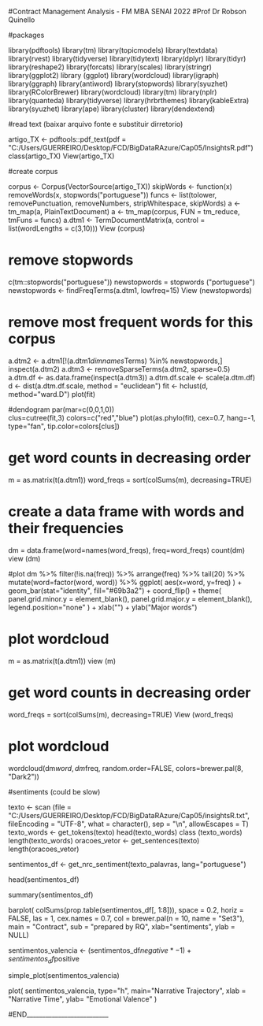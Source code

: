 #Contract Management Analysis - FM MBA SENAI 2022
#Prof Dr Robson Quinello

#packages

library(pdftools)
library(tm) 
library(topicmodels)
library(textdata)
library(rvest)
library(tidyverse)
library(tidytext)
library(dplyr)
library(tidyr)
library(reshape2)
library(forcats)
library(scales)
library(stringr)
library(ggplot2)
library (ggplot)
library(wordcloud)
library(igraph)
library(ggraph)
library(antiword)
library(stopwords)
library(syuzhet) 
library(RColorBrewer)
library(wordcloud)
library(tm)
library(nplr)
library(quanteda)
library(tidyverse)
library(hrbrthemes)
library(kableExtra)
library(syuzhet)
library(ape)
library(cluster) 
library(dendextend)

#read text (baixar arquivo fonte e substituir dirretorio)

artigo_TX <- pdftools::pdf_text(pdf = "C:/Users/GUERREIRO/Desktop/FCD/BigDataRAzure/Cap05/InsightsR.pdf")
class(artigo_TX)
View(artigo_TX)

#create corpus

corpus <- Corpus(VectorSource(artigo_TX))
skipWords <- function(x) removeWords(x, stopwords("portuguese"))
funcs <- list(tolower, removePunctuation, removeNumbers, stripWhitespace, skipWords)
a <- tm_map(a, PlainTextDocument)
a <- tm_map(corpus, FUN = tm_reduce, tmFuns = funcs)
a.dtm1 <- TermDocumentMatrix(a, control = list(wordLengths = c(3,10))) 
View (corpus)

# remove stopwords
c(tm::stopwords("portuguese"))
newstopwords = stopwords ("portuguese")
newstopwords <- findFreqTerms(a.dtm1, lowfreq=15) 
View (newstopwords)


# remove most frequent words for this corpus
a.dtm2 <- a.dtm1[!(a.dtm1$dimnames$Terms) %in% newstopwords,] 
inspect(a.dtm2)
a.dtm3 <- removeSparseTerms(a.dtm2, sparse=0.5)
a.dtm.df <- as.data.frame(inspect(a.dtm3))
a.dtm.df.scale <- scale(a.dtm.df)
d <- dist(a.dtm.df.scale, method = "euclidean") 
fit <- hclust(d, method="ward.D")
plot(fit)

#dendogram
par(mar=c(0,0,1,0))   
clus=cutree(fit,3)
colors=c("red","blue")
plot(as.phylo(fit), 
     cex=0.7,
     hang=-1, 
     type="fan", 
     tip.color=colors[clus])

# get word counts in decreasing order
m = as.matrix(t(a.dtm1))
word_freqs = sort(colSums(m), decreasing=TRUE) 

# create a data frame with words and their frequencies
dm = data.frame(word=names(word_freqs), freq=word_freqs)
count(dm)
view (dm)

#plot
dm %>%
  filter(!is.na(freq)) %>%
  arrange(freq) %>%
  tail(20) %>%
  mutate(word=factor(word, word)) %>%
  ggplot( aes(x=word, y=freq) ) +
  geom_bar(stat="identity", fill="#69b3a2") +
  coord_flip() +
  theme(
    panel.grid.minor.y = element_blank(),
    panel.grid.major.y = element_blank(),
    legend.position="none"
  ) +
  xlab("") +
  ylab("Major words")

# plot wordcloud
m = as.matrix(t(a.dtm1))
view (m)

# get word counts in decreasing order
word_freqs = sort(colSums(m), decreasing=TRUE) 
View (word_freqs)

# plot wordcloud
wordcloud(dm$word, dm$freq, random.order=FALSE, colors=brewer.pal(8, "Dark2"))

#sentiments (could be slow)

texto <- scan (file = "C:/Users/GUERREIRO/Desktop/FCD/BigDataRAzure/Cap05/insightsR.txt", fileEncoding = "UTF-8", what = character(), sep = "\n", allowEscapes = T)
texto_words <- get_tokens(texto)
head(texto_words)
class (texto_words)
length(texto_words)
oracoes_vetor <- get_sentences(texto)
length(oracoes_vetor)

sentimentos_df <- get_nrc_sentiment(texto_palavras, lang="portuguese")

head(sentimentos_df)

summary(sentimentos_df)

barplot(
  colSums(prop.table(sentimentos_df[, 1:8])),
  space = 0.2,
  horiz = FALSE,
  las = 1,
  cex.names = 0.7,
  col = brewer.pal(n = 10, name = "Set3"),
  main = "Contract",
  sub = "prepared by RQ",
  xlab="sentiments", ylab = NULL)

sentimentos_valencia <- (sentimentos_df$negative * -1) + sentimentos_df$positive

simple_plot(sentimentos_valencia)

plot(
  sentimentos_valencia, 
  type="h", 
  main="Narrative Trajectory", 
  xlab = "Narrative Time", 
  ylab= "Emotional Valence"
)

#END__________________________
